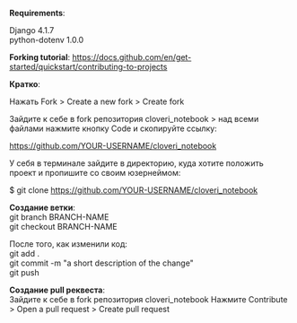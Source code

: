 **Requirements**:

Django 4.1.7\
python-dotenv 1.0.0


**Forking tutorial**: https://docs.github.com/en/get-started/quickstart/contributing-to-projects

**Кратко**:

Нажать Fork > Create a new fork > Create fork

Зайдите к себе в fork репозитория cloveri_notebook > над всеми файлами нажмите кнопку Code и скопируйте ссылку:

https://github.com/YOUR-USERNAME/cloveri_notebook

У себя в терминале зайдите в директорию, куда хотите положить проект и пропишите со своим юзернеймом:

$ git clone https://github.com/YOUR-USERNAME/cloveri_notebook

**Создание ветки**:\
git branch BRANCH-NAME\
git checkout BRANCH-NAME

После того, как изменили код:\
git add .\
git commit -m "a short description of the change"\
git push

**Создание pull реквеста**:\
Зайдите к себе в fork репозитория cloveri_notebook
Нажмите Contribute > Open a pull request > Create pull request
